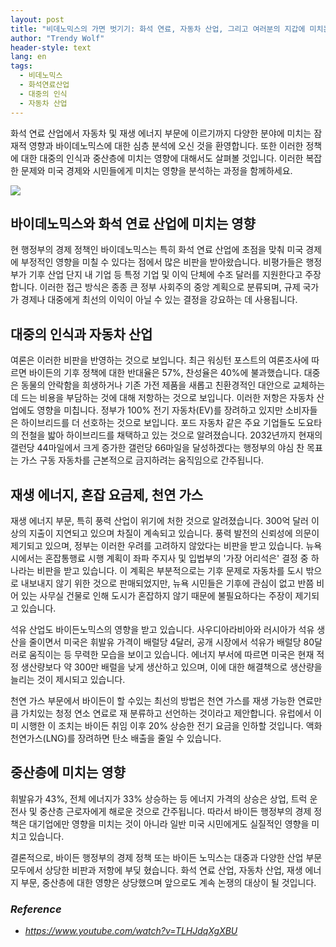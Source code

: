 ```yaml
---
layout: post
title: "비데노믹스의 가면 벗기기: 화석 연료, 자동차 산업, 그리고 여러분의 지갑에 미치는 영향에 대한 놀라운 진실! "
author: "Trendy Wolf"
header-style: text
lang: en
tags:
  - 비데노믹스
  - 화석연료산업
  - 대중의 인식
  - 자동차 산업
---
```


화석 연료 산업에서 자동차 및 재생 에너지 부문에 이르기까지 다양한 분야에 미치는 잠재적 영향과 바이데노믹스에 대한 심층 분석에 오신 것을 환영합니다. 또한 이러한 정책에 대한 대중의 인식과 중산층에 미치는 영향에 대해서도 살펴볼 것입니다. 이러한 복잡한 문제와 미국 경제와 시민들에게 미치는 영향을 분석하는 과정을 함께하세요. 

<img
    src="https://i.ytimg.com/vi/TLHJdqXgXBU/hqdefault.jpg"
/>




## 바이데노믹스와 화석 연료 산업에 미치는 영향

현 행정부의 경제 정책인 바이데노믹스는 특히 화석 연료 산업에 초점을 맞춰 미국 경제에 부정적인 영향을 미칠 수 있다는 점에서 많은 비판을 받아왔습니다. 비평가들은 행정부가 기후 산업 단지 내 기업 등 특정 기업 및 이익 단체에 수조 달러를 지원한다고 주장합니다. 이러한 접근 방식은 종종 큰 정부 사회주의 중앙 계획으로 분류되며, 규제 국가가 경제나 대중에게 최선의 이익이 아닐 수 있는 결정을 강요하는 데 사용됩니다. 

## 대중의 인식과 자동차 산업

여론은 이러한 비판을 반영하는 것으로 보입니다. 최근 워싱턴 포스트의 여론조사에 따르면 바이든의 기후 정책에 대한 반대율은 57%, 찬성율은 40%에 불과했습니다. 대중은 동물의 안락함을 희생하거나 기존 가전 제품을 새롭고 친환경적인 대안으로 교체하는 데 드는 비용을 부담하는 것에 대해 저항하는 것으로 보입니다. 이러한 저항은 자동차 산업에도 영향을 미칩니다. 정부가 100% 전기 자동차(EV)를 장려하고 있지만 소비자들은 하이브리드를 더 선호하는 것으로 보입니다. 포드 자동차 같은 주요 기업들도 도요타의 전철을 밟아 하이브리드를 채택하고 있는 것으로 알려졌습니다. 2032년까지 현재의 갤런당 44마일에서 크게 증가한 갤런당 66마일을 달성하겠다는 행정부의 야심 찬 목표는 가스 구동 자동차를 근본적으로 금지하려는 움직임으로 간주됩니다. 

## 재생 에너지, 혼잡 요금제, 천연 가스

재생 에너지 부문, 특히 풍력 산업이 위기에 처한 것으로 알려졌습니다. 300억 달러 이상의 지출이 지연되고 있으며 차질이 계속되고 있습니다. 풍력 발전의 신뢰성에 의문이 제기되고 있으며, 정부는 이러한 우려를 고려하지 않았다는 비판을 받고 있습니다. 뉴욕시에서는 혼잡통행료 시행 계획이 좌파 주지사 및 입법부의 '가장 어리석은' 결정 중 하나라는 비판을 받고 있습니다. 이 계획은 부분적으로는 기후 문제로 자동차를 도시 밖으로 내보내지 않기 위한 것으로 판매되었지만, 뉴욕 시민들은 기후에 관심이 없고 반쯤 비어 있는 사무실 건물로 인해 도시가 혼잡하지 않기 때문에 불필요하다는 주장이 제기되고 있습니다.

석유 산업도 바이든노믹스의 영향을 받고 있습니다. 사우디아라비아와 러시아가 석유 생산을 줄이면서 미국은 휘발유 가격이 배럴당 4달러, 공개 시장에서 석유가 배럴당 80달러로 움직이는 등 무력한 모습을 보이고 있습니다. 에너지 부서에 따르면 미국은 현재 적정 생산량보다 약 300만 배럴을 낮게 생산하고 있으며, 이에 대한 해결책으로 생산량을 늘리는 것이 제시되고 있습니다. 

천연 가스 부문에서 바이든이 할 수있는 최선의 방법은 천연 가스를 재생 가능한 연료만큼 가치있는 청정 연소 연료로 재 분류하고 선언하는 것이라고 제안합니다. 유럽에서 이미 시행한 이 조치는 바이든 취임 이후 20% 상승한 전기 요금을 인하할 것입니다. 액화천연가스(LNG)를 장려하면 탄소 배출을 줄일 수 있습니다.

## 중산층에 미치는 영향

휘발유가 43%, 전체 에너지가 33% 상승하는 등 에너지 가격의 상승은 상업, 트럭 운전사 및 중산층 근로자에게 해로운 것으로 간주됩니다. 따라서 바이든 행정부의 경제 정책은 대기업에만 영향을 미치는 것이 아니라 일반 미국 시민에게도 실질적인 영향을 미치고 있습니다.

결론적으로, 바이든 행정부의 경제 정책 또는 바이든 노믹스는 대중과 다양한 산업 부문 모두에서 상당한 비판과 저항에 부딪 혔습니다. 화석 연료 산업, 자동차 산업, 재생 에너지 부문, 중산층에 대한 영향은 상당했으며 앞으로도 계속 논쟁의 대상이 될 것입니다. 


### _Reference_
- _https://www.youtube.com/watch?v=TLHJdqXgXBU_

